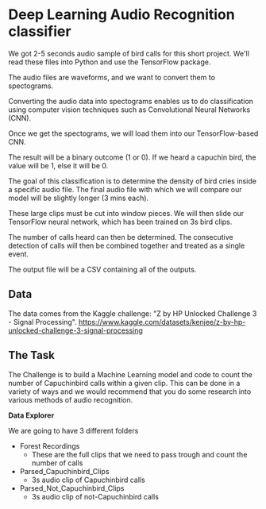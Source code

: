 # Deep Learning Audio Recognition classifier

We got 2-5 seconds audio sample of bird calls for this short project. We'll read these files into Python and use the TensorFlow package.

The audio files are waveforms, and we want to convert them to spectograms.

Converting the audio data into spectograms enables us to do classification using computer vision techniques such as Convolutional Neural Networks (CNN).

Once we get the spectograms, we will load them into our TensorFlow-based CNN.

The result will be a binary outcome (1 or 0). If we heard a capuchin bird, the value will be 1, else it will be 0.

The goal of this classification is to determine the density of bird cries inside a specific audio file. The final audio file with which we will compare our model will be slightly longer (3 mins each). 

These large clips must be cut into window pieces. We will then slide our TensorFlow neural network, which has been trained on 3s bird clips.

The number of calls heard can then be determined. The consecutive detection of calls will then be combined together and treated as a single event.

The output file will be a CSV containing all of the outputs.
## Data
The data comes from the Kaggle challenge: "Z by HP Unlocked Challenge 3 - Signal Processing".
https://www.kaggle.com/datasets/kenjee/z-by-hp-unlocked-challenge-3-signal-processing

## The Task

The Challenge is to build a Machine Learning model and code to count the number of Capuchinbird calls within a given clip. This can be done in a variety of ways and we would recommend that you do some research into various methods of audio recognition.

**Data Explorer**

We are going to have 3 different folders
* Forest Recordings
  - These are the full clips that we need to pass trough and count the number of calls
* Parsed_Capuchinbird_Clips
  - 3s audio clip of Capuchinbird calls
* Parsed_Not_Capuchinbird_Clips
  - 3s audio clip of not-Capuchinbird calls
